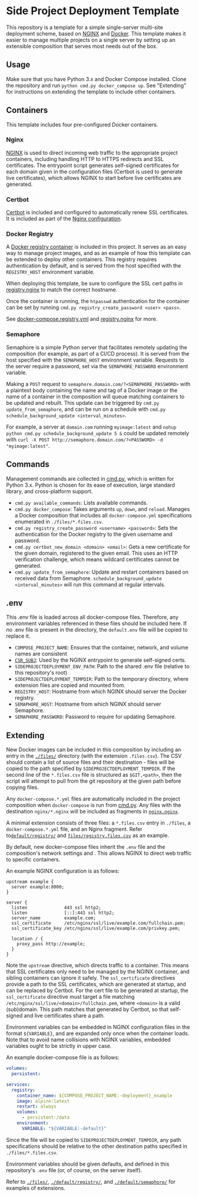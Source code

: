 # Side Project Deployment Template

This repository is a template for a simple single-server multi-site deployment
scheme, based on [NGINX](https://nginx.org/) and
[Docker](https://docs.docker.com/compose/). This template makes it easier to
manage multiple projects on a single server by setting up an extensible
composition that serves most needs out of the box.

## Usage

Make sure that you have Python 3.x and Docker Compose installed. Clone the
repository and run `python cmd.py docker_compose up`. See "Extending" for
instructions on extending the template to include other containers.

## Containers

This template includes four pre-configured Docker containers.

### Nginx

[NGINX](https://hub.docker.com/_/nginx) is used to direct incoming web traffic
to the appropriate project containers, including handling HTTP to HTTPS
redirects and SSL certificates. The entrypoint script generates self-signed
certificates for each domain given in the configuration files (Certbot is used
to generate live certificates), which allows NGINX to start before live
certificates are generated.

### Certbot

[Certbot](https://hub.docker.com/r/certbot/certbot) is included and configured
to automatically renew SSL certificates. It is included as part of the
[Nginx configuration](./default/nginx/docker-compose.nginx.yml).

### Docker Registry

A [Docker registry container](https://hub.docker.com/_/registry) is included in
this project. It serves as an easy way to manage project images, and as an
example of how this template can be extended to deploy other containers. This
registry requires authentication by default, and is served from the host
specified with the `REGISTRY_HOST` environment variable.

When deploying this template, be sure to configure the SSL cert paths in
[registry.nginx](./default/registry/registry.nginx) to match the correct
hostname.

Once the container is running, the `htpasswd` authentication for the container
can be set by running `cmd.py registry_create_password <user> <pass>`.

See
[docker-compose.registry.yml](./default/registry/docker-compose.registry.yml)
and [registry.nginx](./default/registry/registry.nginx) for more.

### Semaphore

Semaphore is a simple Python server that facilitates remotely updating the
composition (for example, as part of a CI/CD process). It is served from the
host specified with the `SEMAPHORE_HOST` environment variable. Requests to the
server require a password, set via the `SEMAPHORE_PASSWORD` environment
variable.

Making a `POST` request to `semaphore.domain.com/?<SEMAPHORE_PASSWORD>` with a
plaintext body containing the name and tag of a Docker image or the name of a
container in the composition will queue matching containers to be updated and
rebuilt. This update can be triggered by `cmd.py update_from_semaphore`, and can
be run on a schedule with
`cmd.py schedule_background_update <interval_minutes>`.

For example, a server at `domain.com` running `myimage:latest` and
`nohup python cmd.py schedule_background_update 5 &` could be updated remotely
with `curl -X POST http://semaphore.domain.com/?<PASSWORD> -d "myimage:latest"`.

## Commands

Management commands are collected in [cmd.py](./cmd.py), which is written for
Python 3.x. Python is chosen for its ease of execution, large standard library,
and cross-platform support.

- `cmd.py available_commands`: Lists available commands.
- `cmd.py docker_compose`: Takes arguments `up`, `down`, and `reload`. Manages a
  Docker composition that includes all `docker-compose.yml` specifications
  enumerated in `./files/*.files.csv`.
- `cmd.py registry_create_password <username> <password>`: Sets the
  authentication for the Docker registry to the given username and password.
- `cmd.py certbot_new_domain <domain> <email>`: Gets a new certificate for the
  given domain, registered to the given email. This uses an HTTP verification
  challenge, which means wildcard certificates cannot be generated.
- `cmd.py update_from_semaphore`: Update and restart containers based on
  received data from Semaphore. `schedule_background_update <interval_minutes>`
  will run this command at regular intervals.

## .env

This .env file is loaded across all docker-compose files. Therefore, any
environment variables referenced in these files should be included here. If no
.env file is present in the directory, the `default.env` file will be copied to
replace it.

- `COMPOSE_PROJECT_NAME`: Ensures that the container, network, and volume names
  are consistent
- [`CSR_SUBJ`](https://www.openssl.org/docs/man1.0.2/man1/openssl-req.html):
  Used by the NGINX entrypoint to generate self-signed certs.
- `SIDEPROJECTDEPLOYMENT_ENV_PATH`: Path to the shared .env file (relative to
  this repository's root)
- `SIDEPROJECTDEPLOYMENT_TEMPDIR`: Path to the temporary directory, where
  extension files are copied and mounted from.
- `REGISTRY_HOST`: Hostname from which NGINX should server the Docker registry.
- `SEMAPHORE_HOST`: Hostname from which NGINX should server Semaphore.
- `SEMAPHORE_PASSWORD`: Password to require for updating Semaphore.

## Extending

New Docker images can be included in this composition by including an entry in
the [`./files/`](./files) directory (with the extension `.files.csv`). The CSV
should contain a list of source files and their destination - files will be
copied to the path specified by `SIDEPROJECTDEPLOYMENT_TEMPDIR`. If the second
line of the `*.files.csv` file is structured as `$GIT,<path>`, then the script
will attempt to pull from the git repository at the given path before copying
files.

Any `docker-compose.*.yml` files are automatically included in the project
composition when `docker-compose` is run from [cmd.py](./cmd.py). Any files with
the destination `nginx/*.nginx` will be included as fragments in
[`nginx.nginx`](./default/nginx/nginx.nginxconf).

A minimal extension consists of three files: a `*.files.csv` entry in `./files`,
a `docker-compose.*.yml` file, and an Nginx fragment. Refer
to[`default/registry/`](./default/registry/) and
[`files/registry.files.csv`](./files/registry.files.csv) as an example.

By default, new docker-compose files inherit the `.env` file and the
composition's network settings and . This allows NGINX to direct web traffic to
specific containers.

An example NGINX configuration is as follows:

```nginx
upstream example {
  server example:8000;
}

server {
  listen              443 ssl http2;
  listen              [::]:443 ssl http2;
  server_name         example.com;
  ssl_certificate     /etc/nginx/ssl/live/example.com/fullchain.pem;
  ssl_certificate_key /etc/nginx/ssl/live/example.com/privkey.pem;

  location / {
    proxy_pass http://example;
  }
}
```

Note the `upstream` directive, which directs traffic to a container. This means
that SSL certificates only need to be managed by the NGINX container, and
sibling containers can ignore it safely. The `ssl_certificate` directives
provide a path to the SSL certificates, which are generated at startup, and can
be replaced by Certbot. For the cert file to be generated at startup, the
`ssl_certificate` directive must target a file matching
`/etc/nginx/ssl/live/<domain>/fullchain.pem`, where `<domain>` is a valid
(sub)domain. This path matches that generated by Certbot, so that self-signed
and live certificates share a path.

Environment variables can be embedded in NGINX configuration files in the format
`${VARIABLE}`, and are expanded only once when the container loads. Note that to
avoid name collisions with NGINX variables, embedded variables ought to be
strictly in upper case.

An example docker-compose file is as follows:

```yaml
volumes:
  persistent:

services:
  registry:
    container_name: ${COMPOSE_PROJECT_NAME:-deployment}_example
    image: alpine:latest
    restart: always
    volumes:
      - persistent:/data
    environment:
      VARIABLE: "${VARIABLE:-default}"
```

Since the file will be copied to `SIDEPROJECTDEPLOYMENT_TEMPDIR`, any path
specifications should be relative to the other destination paths specified in
`./files/*.files.csv`.

Environment variables should be given defaults, and defined in this repository's
`.env` file (or, of course, on the server itself).

Refer to [`./files/`](./files), [`./default/registry/`](./default/registry), and
[`./default/semaphore/`](./default/semaphore) for examples of extensions.
